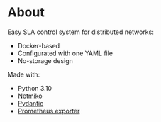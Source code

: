 # About

Easy SLA control system for distributed networks:

* Docker-based
* Configurated with one YAML file
* No-storage design

Made with:

* Python 3.10
* [Netmiko](https://github.com/ktbyers/netmiko)
* [Pydantic](https://github.com/pydantic/pydantic)
* [Prometheus exporter](https://github.com/prometheus/client_python)


